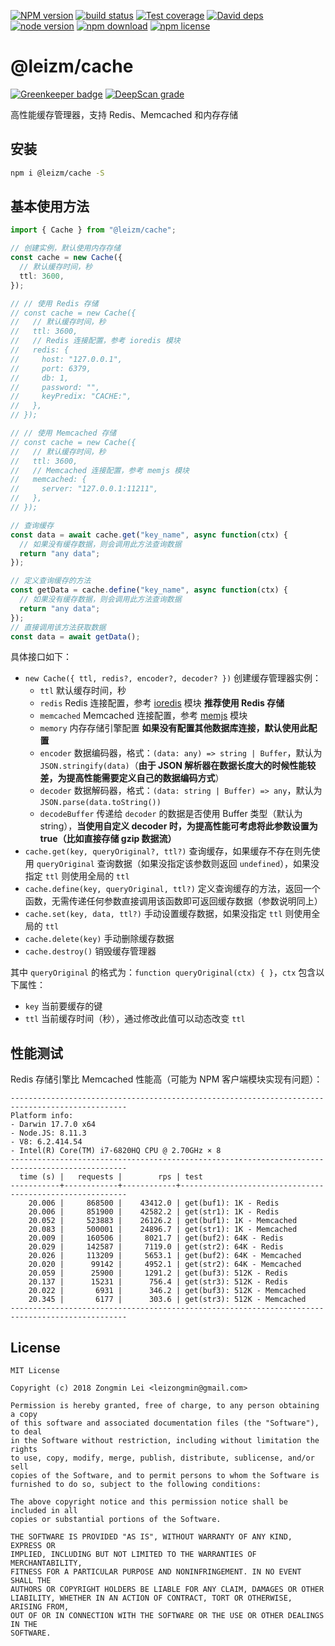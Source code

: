 [![NPM version][npm-image]][npm-url]
[![build status][travis-image]][travis-url]
[![Test coverage][coveralls-image]][coveralls-url]
[![David deps][david-image]][david-url]
[![node version][node-image]][node-url]
[![npm download][download-image]][download-url]
[![npm license][license-image]][download-url]

[npm-image]: https://img.shields.io/npm/v/@leizm/cache.svg?style=flat-square
[npm-url]: https://npmjs.org/package/@leizm/cache
[travis-image]: https://img.shields.io/travis/leizongmin/leizm-cache.svg?style=flat-square
[travis-url]: https://travis-ci.org/leizongmin/leizm-cache
[coveralls-image]: https://img.shields.io/coveralls/leizongmin/leizm-cache.svg?style=flat-square
[coveralls-url]: https://coveralls.io/r/leizongmin/leizm-cache?branch=master
[david-image]: https://img.shields.io/david/leizongmin/leizm-cache.svg?style=flat-square
[david-url]: https://david-dm.org/leizongmin/leizm-cache
[node-image]: https://img.shields.io/badge/node.js-%3E=_6.0-green.svg?style=flat-square
[node-url]: http://nodejs.org/download/
[download-image]: https://img.shields.io/npm/dm/@leizm/cache.svg?style=flat-square
[download-url]: https://npmjs.org/package/@leizm/cache
[license-image]: https://img.shields.io/npm/l/@leizm/cache.svg

# @leizm/cache

[![Greenkeeper badge](https://badges.greenkeeper.io/leizongmin/leizm-cache.svg)](https://greenkeeper.io/)
[![DeepScan grade](https://deepscan.io/api/projects/2920/branches/22356/badge/grade.svg)](https://deepscan.io/dashboard#view=project&pid=2920&bid=22356)

高性能缓存管理器，支持 Redis、Memcached 和内存存储

## 安装

```bash
npm i @leizm/cache -S
```

## 基本使用方法

```typescript
import { Cache } from "@leizm/cache";

// 创建实例，默认使用内存存储
const cache = new Cache({
  // 默认缓存时间，秒
  ttl: 3600,
});

// // 使用 Redis 存储
// const cache = new Cache({
//   // 默认缓存时间，秒
//   ttl: 3600,
//   // Redis 连接配置，参考 ioredis 模块
//   redis: {
//     host: "127.0.0.1",
//     port: 6379,
//     db: 1,
//     password: "",
//     keyPredix: "CACHE:",
//   },
// });

// // 使用 Memcached 存储
// const cache = new Cache({
//   // 默认缓存时间，秒
//   ttl: 3600,
//   // Memcached 连接配置，参考 memjs 模块
//   memcached: {
//     server: "127.0.0.1:11211",
//   },
// });

// 查询缓存
const data = await cache.get("key_name", async function(ctx) {
  // 如果没有缓存数据，则会调用此方法查询数据
  return "any data";
});

// 定义查询缓存的方法
const getData = cache.define("key_name", async function(ctx) {
  // 如果没有缓存数据，则会调用此方法查询数据
  return "any data";
});
// 直接调用该方法获取数据
const data = await getData();
```

具体接口如下：

- `new Cache({ ttl, redis?, encoder?, decoder? })` 创建缓存管理器实例：
  - `ttl` 默认缓存时间，秒
  - `redis` Redis 连接配置，参考 [ioredis](https://www.npmjs.com/package/ioredis) 模块 **推荐使用 Redis 存储**
  - `memcached` Memcached 连接配置，参考 [memjs](https://www.npmjs.com/package/memjs) 模块
  - `memory` 内存存储引擎配置 **如果没有配置其他数据库连接，默认使用此配置**
  - `encoder` 数据编码器，格式：`(data: any) => string | Buffer`，默认为 `JSON.stringify(data)`（**由于 JSON 解析器在数据长度大的时候性能较差，为提高性能需要定义自己的数据编码方式**）
  - `decoder` 数据解码器，格式：`(data: string | Buffer) => any`，默认为 `JSON.parse(data.toString())`
  - `decodeBuffer` 传递给 `decoder` 的数据是否使用 Buffer 类型（默认为 string），**当使用自定义 decoder 时，为提高性能可考虑将此参数设置为 true（比如直接存储 gzip 数据流）**
- `cache.get(key, queryOriginal?, ttl?)` 查询缓存，如果缓存不存在则先使用 `queryOriginal` 查询数据（如果没指定该参数则返回 `undefined`），如果没指定 `ttl` 则使用全局的 `ttl`
- `cache.define(key, queryOriginal, ttl?)` 定义查询缓存的方法，返回一个函数，无需传递任何参数直接调用该函数即可返回缓存数据（参数说明同上）
- `cache.set(key, data, ttl?)` 手动设置缓存数据，如果没指定 `ttl` 则使用全局的 `ttl`
- `cache.delete(key)` 手动删除缓存数据
- `cache.destroy()` 销毁缓存管理器

其中 `queryOriginal` 的格式为：`function queryOriginal(ctx) { }`，`ctx` 包含以下属性：

- `key` 当前要缓存的键
- `ttl` 当前缓存时间（秒），通过修改此值可以动态改变 `ttl`

## 性能测试

Redis 存储引擎比 Memcached 性能高（可能为 NPM 客户端模块实现有问题）：

```text
------------------------------------------------------------------------------------------------
Platform info:
- Darwin 17.7.0 x64
- Node.JS: 8.11.3
- V8: 6.2.414.54
- Intel(R) Core(TM) i7-6820HQ CPU @ 2.70GHz × 8
------------------------------------------------------------------------------------------------
  time (s) |   requests |        rps | test
-----------+------------+------------+----------------------------------------------------------
    20.006 |     868500 |    43412.0 | get(buf1): 1K - Redis
    20.006 |     851900 |    42582.2 | get(str1): 1K - Redis
    20.052 |     523883 |    26126.2 | get(buf1): 1K - Memcached
    20.083 |     500001 |    24896.7 | get(str1): 1K - Memcached
    20.009 |     160506 |     8021.7 | get(buf2): 64K - Redis
    20.029 |     142587 |     7119.0 | get(str2): 64K - Redis
    20.026 |     113209 |     5653.1 | get(buf2): 64K - Memcached
    20.020 |      99142 |     4952.1 | get(str2): 64K - Memcached
    20.059 |      25900 |     1291.2 | get(buf3): 512K - Redis
    20.137 |      15231 |      756.4 | get(str3): 512K - Redis
    20.022 |       6931 |      346.2 | get(buf3): 512K - Memcached
    20.345 |       6177 |      303.6 | get(str3): 512K - Memcached
------------------------------------------------------------------------------------------------
```

## License

```text
MIT License

Copyright (c) 2018 Zongmin Lei <leizongmin@gmail.com>

Permission is hereby granted, free of charge, to any person obtaining a copy
of this software and associated documentation files (the "Software"), to deal
in the Software without restriction, including without limitation the rights
to use, copy, modify, merge, publish, distribute, sublicense, and/or sell
copies of the Software, and to permit persons to whom the Software is
furnished to do so, subject to the following conditions:

The above copyright notice and this permission notice shall be included in all
copies or substantial portions of the Software.

THE SOFTWARE IS PROVIDED "AS IS", WITHOUT WARRANTY OF ANY KIND, EXPRESS OR
IMPLIED, INCLUDING BUT NOT LIMITED TO THE WARRANTIES OF MERCHANTABILITY,
FITNESS FOR A PARTICULAR PURPOSE AND NONINFRINGEMENT. IN NO EVENT SHALL THE
AUTHORS OR COPYRIGHT HOLDERS BE LIABLE FOR ANY CLAIM, DAMAGES OR OTHER
LIABILITY, WHETHER IN AN ACTION OF CONTRACT, TORT OR OTHERWISE, ARISING FROM,
OUT OF OR IN CONNECTION WITH THE SOFTWARE OR THE USE OR OTHER DEALINGS IN THE
SOFTWARE.
```
